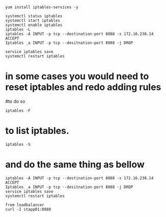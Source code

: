 ```

yum install iptables-services -y

systemctl status iptables
systemctl start iptables
systemctl enable iptables
iptables -L
iptables -A INPUT -p tcp --destination-port 8088 -s 172.16.238.14 ACCEPT 
Iptables _a INPUT -p tcp --desitnation-port 8088 -j DROP

service iptables save 
systemctl restart iptables 
```

# in some cases you would need to reset iptables and redo adding rules 
#to do so 
```
iptables -F
```
# to list iptables.
```
iptables -S 
```
# and do the same thing as bellow

```
iptables -A INPUT -p tcp --destination-port 8088 -s 172.16.238.14 ACCEPT 
Iptables _a INPUT -p tcp --desitnation-port 8088 -j DROP
service iptables save 
systemctl restart iptables 

from loadbalancer
curl -I stapp01:8088
```
